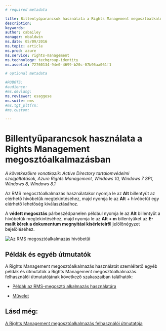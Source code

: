 ```yaml
---
# required metadata

title: Billentyűparancsok használata a Rights Management megosztóalkalmazásban | Azure RMS
description:
keywords:
author: cabailey
manager: mbaldwin
ms.date: 05/09/2016
ms.topic: article
ms.prod: azure
ms.service: rights-management
ms.technology: techgroup-identity
ms.assetid: 72760134-94e0-4699-b20c-07b96aa061f1

# optional metadata

#ROBOTS:
#audience:
#ms.devlang:
ms.reviewer: esaggese
ms.suite: ems
#ms.tgt_pltfrm:
#ms.custom:

---
```


# Billentyűparancsok használata a Rights Management megosztóalkalmazásban

*A következőkre vonatkozik: Active Directory tartalomvédelmi szolgáltatások, Azure Rights Management, Windows 10, Windows 7 SP1, Windows 8, Windows 8.1*

Az RMS megosztóalkalmazás használatakor nyomja le az **Alt** billentyűt az elérhető hívóbetűk megtekintéséhez, majd nyomja le az **Alt** + hívóbetűt egy elérhető lehetőség kiválasztásához.

A **védett megosztás** párbeszédpanelen például nyomja le az **Alt** billentyűt a hívóbetűk megtekintéséhez, majd nyomja le az **Alt + m** billentyűket az **E-mailt kérek a dokumentum megnyitási kísérleteiről** jelölőnégyzet bejelöléséhez.

![Az RMS megosztóalkalmazás hívóbetűi](../media/ADRMS_MSRMSApp_AccessKeys.png)

## Példák és egyéb útmutatók
A Rights Management megosztóalkalmazás használatát szemléltető egyéb példák és útmutatók a Rights Management megosztóalkalmazás felhasználói útmutatójának következő szakaszaiban találhatók:

-   [Példák az RMS-megosztó alkalmazás használatára](sharing-app-user-guide.md#examples-for-using-the-rms-sharing-application)

-   [Művelet](sharing-app-user-guide.md#what-do-you-want-to-do-)

## Lásd még:
[A Rights Management megosztóalkalmazás felhasználói útmutatója](sharing-app-user-guide.md)


<!--HONumber=May16_HO2-->


